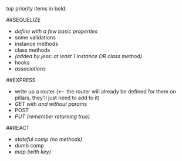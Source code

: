 top priority items in bold:

##SEQUELIZE
- *define with a few basic properties*
- some validations
- instance methods
- class methods
- *(added by jess: at least 1 instance OR class method)*
- hooks
- *associations*

##EXPRESS
- write up a router (<-- the router will already be defined for them on pillars, they'll just need to add to it)
- *GET with and without params*
- POST
- *PUT (remember returning true)*

##REACT
- *stateful comp (no methods)*
- dumb comp
- *map (with key)*